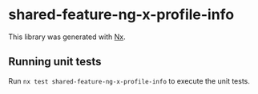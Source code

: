 # shared-feature-ng-x-profile-info

This library was generated with [Nx](https://nx.dev).

## Running unit tests

Run `nx test shared-feature-ng-x-profile-info` to execute the unit tests.
